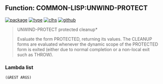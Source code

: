 ## Function: COMMON-LISP:UNWIND-PROTECT
[![package](https://img.shields.io/badge/Package-COMMON--LISP-5f9ea0.svg?style=social&colorA=999999)](../) [![type](https://img.shields.io/badge/Type-Function-5f9ea0.svg?style=social&colorA=999999)](../#function) [![clhs](https://img.shields.io/badge/CLHS-UNWIND--PROTECT-5f9ea0.svg?style=social&colorA=999999)](http://www.lispworks.com/documentation/HyperSpec/Body/s_unwind.htm) [![github](https://img.shields.io/badge/GitHub-View_the_source-5f9ea0.svg?style=social&colorA=999999&logo=github)](https://github.com/sbcl/sbcl/blob/master/src/compiler/info-functions.lisp/) 

> UNWIND-PROTECT protected cleanup*
> 
> Evaluate the form PROTECTED, returning its values. The CLEANUP forms are
> evaluated whenever the dynamic scope of the PROTECTED form is exited (either
> due to normal completion or a non-local exit such as THROW).

### Lambda list
```
(&REST ARGS)
```
